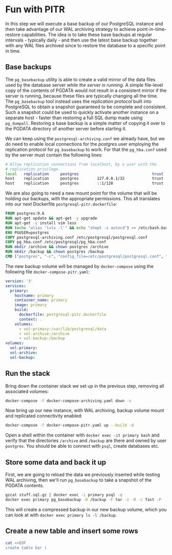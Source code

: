 # Fun with PITR

In this step we will execute a base backup of our PostgreSQL instance and then
take advantage of our WAL archiving strategy to achieve point-in-time-restore
capabilities. The idea is to take these base backups at regular intervals - 
typically daily - and then use the latest base backup together with any 
WAL files archived since to restore the database to a specific point in time.

## Base backups

The `pg_basebackup` utility is able to create a valid mirror of the data files 
used by the database server _while the server is running_. A simple 
file-level copy of the 
contents of PGDATA would not result in a consistent mirror if the server is 
running, because these 
files are typically changing all the time. The `pg_basebackup` tool instead 
uses the _replication protocol_ built into PostgreSQL to obtain a snapshot 
guaranteed 
to be complete and consistent. Such a snapshot could be used to quickly 
activate another instance on a separate host - faster than restoring a full SQL dump 
made using `pg_dumpall`. Restoring a base backup is a simple matter of 
copying it over to the PGDATA directory of another server before starting it.

We can keep using the `postgresql-archiving.conf` we already have, but we do 
need to enable local connections for the _postgres_ user employing the 
replication protocol for `pg_basebackup` to work. For that the `pg_hba.conf` 
used by
 the 
server must 
contain the following lines:
 ```bash
# Allow replication connections from localhost, by a user with the
# replication privilege.
local   replication     postgres                                trust
host    replication     postgres        127.0.0.1/32            trust
host    replication     postgres        ::1/128                 trust
```
 
We are also going to need a new mount point for the volume that will be 
holding our backups, with the appropriate permissions. This all translates 
into our next Dockerfile `postgresql-pitr.dockerfile`:

```dockerfile
FROM postgres:9.6
RUN apt-get update && apt-get -y upgrade
RUN apt-get -y install vim less
RUN (echo "alias 'l=ls -l'" && echo "shopt -s autocd") >> /etc/bash.bashrc
ENV PGUSER=postgres
COPY postgresql-archiving.conf /etc/postgresql/postgresql.conf
COPY pg_hba.conf /etc/postgresql/pg_hba.conf
RUN mkdir /archive && chown postgres /archive
RUN mkdir /backup && chown postgres /backup
CMD ["postgres", "-c", "config_file=/etc/postgresql/postgresql.conf", "-c", "hba_file=/etc/postgresql/pg_hba.conf"]
```

The new backup volume will be managed by `docker-compose` using the 
following file `docker-compose-pitr.yaml`:

```yaml
version: '3'
services:
  primary:
    hostname: primary
    container_name: primary
    image: primary
    build:
      dockerfile: postgresql-pitr.dockerfile
      context: .
    volumes:
      - vol-primary:/var/lib/postgresql/data
      - vol-archive:/archive
      - vol-backup:/backup
volumes:
  vol-primary:
  vol-archive:
  vol-backup:

```
## Run the stack
Bring down the container stack we set up in the previous step, removing all 
associated volumes:

```bash
docker-compose -f docker-compose-archiving.yaml down -v
```   

Now bring up our new instance, with WAL archiving, backup volume mount and 
replicated connectivity enabled:

```bash
docker-compose -f docker-compose-pitr.yaml up --build -d
```   

Open a shell within the container with `docker exec -it primary bash` and 
verify that the directories `/archive` and `/backup` are there and owned by 
user `postgres`. You should be able to connect with `psql`, create databases 
etc.

## Store some data and back it up

First, we are going to reload the data we previously inserted while testing WAL 
archiving, then we'll run `pg_basebackup` to take a snapshot of the PGDATA contents.  
```bash
gzcat stuff.sql.gz | docker exec -i primary psql -q
docker exec primary pg_basebackup -D /backup -F tar -z -R -c fast -P 
```

This will create a compressed backup in our new backup volume, which you can 
look at with `docker exec primary ls -l /backup`.

## Create a new table and insert some rows
```bash
cat <<EOF
create table bar (

```